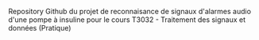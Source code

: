 Repository Github du projet de reconnaisance de signaux d'alarmes audio d'une pompe à insuline pour le cours T3032 - Traitement des signaux et données (Pratique)
